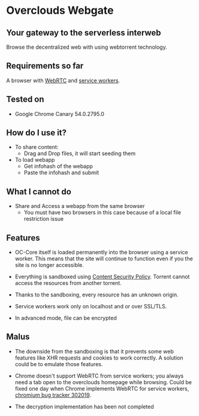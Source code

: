 # Overclouds Webgate

## Your gateway to the serverless interweb

Browse the decentralized web with using webtorrent technology.

## Requirements so far
A browser with [WebRTC](https://developer.mozilla.org/en-US/docs/Web/Guide/API/WebRTC) and
[service workers](https://developer.mozilla.org/en-US/docs/Web/API/Service_Worker_API).

## Tested on
- Google Chrome Canary 54.0.2795.0

## How do I use it?
- To share content:
  - Drag and Drop files, it will start seeding them
- To load webapp
  - Get infohash of the webapp
  - Paste the infohash and submit

## What I cannot do
- Share and Access a webapp from the same browser
  - You must have two browsers in this case because of a local file restriction issue

## Features

- OC-Core itself is loaded permanently into the browser using a service worker. This means that the site will continue to function even if you the site is no longer accessible.

- Everything is sandboxed using [Content Security Policy](https://developer.mozilla.org/en-US/docs/Web/Security/CSP). Torrent cannot access the resources from another torrent.

- Thanks to the sandboxing, every resource has an unknown origin.

- Service workers work only on localhost and or over SSL/TLS.

- In advanced mode, file can be encrypted

## Malus

- The downside from the sandboxing is that it prevents some web features like XHR requests and cookies to work correctly. A solution could be to emulate those features.

- Chrome doesn't support WebRTC from service workers; you always need a tab open to the overclouds homepage while browsing. Could be fixed one day when Chrome implements WebRTC for service workers, [chromium bug tracker 302019](https://code.google.com/p/chromium/issues/detail?id=302019).

- The decryption implementation has been not completed
